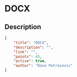 # DOCX

## Description

```json
{
    "title": "DOCX",
    "description": "",
    "link": "",
    "points": 45,
    "active": true,
    "author": "Dave Petrasovic"
}
```
